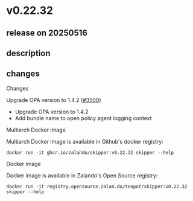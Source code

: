 # v0.22.32

## release on 20250516
## description
## changes
Changes

Upgrade OPA version to 1.4.2 (<a class="issue-link js-issue-link" data-error-text="Failed to load title" data-id="3068842785" data-permission-text="Title is private" data-url="https://github.com/zalando/skipper/issues/3500" data-hovercard-type="pull_request" data-hovercard-url="/zalando/skipper/pull/3500/hovercard" href="https://github.com/zalando/skipper/pull/3500">#3500</a>)

* Upgrade OPA version to 1.4.2
* Add bundle name to open policy agent logging context

Multiarch Docker image

Multiarch Docker image is available in Github's docker registry:

    docker run -it ghcr.io/zalando/skipper:v0.22.32 skipper --help

Docker image

Docker image is available in Zalando's Open Source registry:

    docker run -it registry.opensource.zalan.do/teapot/skipper:v0.22.32 skipper --help


